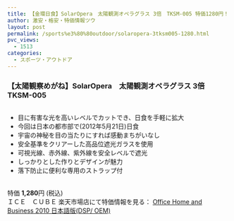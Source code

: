 ```yaml
---
title: 【金環日食】SolarOpera　太陽観測オペラグラス 3倍　TKSM-005 特価1280円！
author: 激安・格安・特価情報ツウ
layout: post
permalink: /sports%e3%80%80outdoor/solaropera-3tksm005-1280.html
pvc_views:
  - 1513
categories:
  - スポーツ・アウトドア
---
```

### 【太陽観察めがね】SolarOpera　太陽観測オペラグラス 3倍　TKSM-005

<div class="img-bg2 img_L">
  <a href="http://hb.afl.rakuten.co.jp/hgc/0f73762c.ecb91ff9.0f73762d.df804818/?pc=http%3a%2f%2fitem.rakuten.co.jp%2fyour-shop02%2f10002514%2f%3fscid%3daf_ich_link_img&#038;m=http%3a%2f%2fm.rakuten.co.jp%2fyour-shop02%2fi%2f10002514%2f" target="_blank"><img src="http://hbb.afl.rakuten.co.jp/hgb/?pc=http%3a%2f%2fthumbnail.image.rakuten.co.jp%2f%400_mall%2fyour-shop02%2fcabinet%2f02502548%2fimg57657868.jpg%3f_ex%3d128x128&#038;m=http%3a%2f%2fthumbnail.image.rakuten.co.jp%2f%400_mall%2fyour-shop02%2fcabinet%2f02502548%2fimg57657868.jpg" border="0" title="" alt="" /></a>
</div>

<!--more-->

  * 目に有害な光を高いレベルでカットでき、日食を手軽に拡大
  * 今回は日本の都市部で(2012年5月21日)日食
  * 宇宙の神秘を目の当たりにすれば感動まちがいなし
  * 安全基準をクリアーした高品位遮光ガラスを使用
  * 可視光線、赤外線、紫外線を安全レベルで遮光
  * しっかりとした作りとデザインが魅力
  * 落下防止に便利な専用のストラップ付

<br clear="all" />特価 <span class="tokka-price"><strong>1,280</strong></span>円 (税込)  
ＩＣＥ　ＣＵＢＥ 楽天市場店にて特価情報を見る： <a href="http://hb.afl.rakuten.co.jp/hgc/0f73762c.ecb91ff9.0f73762d.df804818/?pc=http%3a%2f%2fitem.rakuten.co.jp%2fyour-shop02%2f10002514%2f%3fscid%3daf_ich_link_img&#038;m=http%3a%2f%2fm.rakuten.co.jp%2fyour-shop02%2fi%2f10002514%2f" target="_blank"><span class="fs150p">Office Home and Business 2010 日本語版(DSP/ OEM)</span></a>